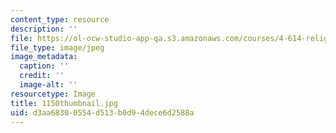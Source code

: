 ```yaml
---
content_type: resource
description: ''
file: https://ol-ocw-studio-app-qa.s3.amazonaws.com/courses/4-614-religious-architecture-and-islamic-cultures-fall-2002/d3aa68300554d513b0d94dece6d2588a_1150thumbnail.jpg
file_type: image/jpeg
image_metadata:
  caption: ''
  credit: ''
  image-alt: ''
resourcetype: Image
title: 1150thumbnail.jpg
uid: d3aa6830-0554-d513-b0d9-4dece6d2588a
---
```

